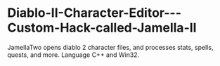# Diablo-II-Character-Editor---Custom-Hack-called-Jamella-II
JamellaTwo opens diablo 2 character files, and processes stats, spells, quests, and more. Language C++ and Win32.

